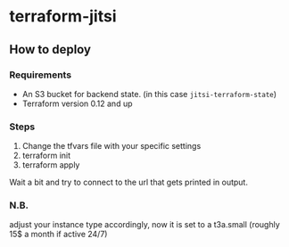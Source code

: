 # terraform-jitsi

## How to deploy

### Requirements
* An S3 bucket for backend state. (in this case `jitsi-terraform-state`)
* Terraform version 0.12 and up
### Steps
1) Change the tfvars file with your specific settings
2) terraform init
3) terraform apply

Wait a bit and try to connect to the url that gets printed in output.

### N.B. 
adjust your instance type accordingly, now it is set to a t3a.small (roughly 15$ a month if active 24/7)

